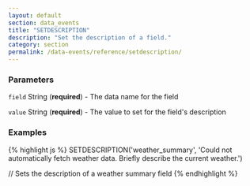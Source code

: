 ```yaml
---
layout: default
section: data_events
title: "SETDESCRIPTION"
description: "Set the description of a field."
category: section
permalink: /data-events/reference/setdescription/
---
```


### Parameters

`field` String (__required__) - The data name for the field

`value` String (__required__) - The value to set for the field's description

### Examples

{% highlight js %}
SETDESCRIPTION('weather_summary', 'Could not automatically fetch weather data. Briefly describe the current weather.')

// Sets the description of a weather summary field
{% endhighlight %}